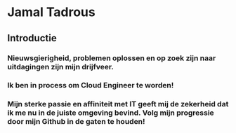 # Jamal Tadrous  
  
## Introductie
  
### Nieuwsgierigheid, problemen oplossen en op zoek zijn naar uitdagingen zijn mijn drijfveer. 
### Ik ben in process om Cloud Engineer te worden!
### Mijn sterke passie en affiniteit met IT geeft mij de zekerheid dat ik me nu in de juiste omgeving bevind. Volg mijn progressie door mijn Github in de gaten te houden!